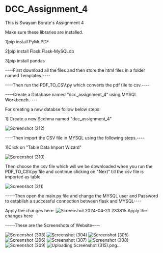 # DCC_Assignment_4
This is Swayam Borate's Assignment 4

Make sure these libraries are installed.

1]pip install PyMuPDF

2]pip install Flask Flask-MySQLdb

3]pip install pandas


----First download all the files and then store the html files in a folder named Templates.----

----Then run the PDF_TO_CSV.py which converts the pdf file to csv.----

----Create a Database named "dcc_assignment_4" using MYSQL Workbench.----

For creating a new databse follow below steps:

1] Create a new Scehma named "dcc_assignment_4"

![Screenshot (312)](https://github.com/SwayamBorateIIT/DCC_Assignment_4/assets/167902886/f6aedf13-70ca-4088-8f25-dea60defa59f)


----Then import the CSV file in MYSQL using the following steps.----

1]Click on "Table Data Import Wizard"

![Screenshot (310)](https://github.com/SwayamBorateIIT/DCC_Assignment_4/assets/167902886/47171f4e-4772-47f1-9bc3-6cd98201dfc4)

Then choose the csv file which will we be downloaded when you run the PDF_TO_CSV.py file and continue clicking on "Next" till the csv file is imported as table.

![Screenshot (311)](https://github.com/SwayamBorateIIT/DCC_Assignment_4/assets/167902886/c736b2bb-a616-4a4d-af29-ac685dc27453)

-----Then open the main.py file and change the MYSQL user and Password to establish a successful connection between flask and MYSQL----

Apply the changes here:
![Screenshot 2024-04-23 233815](https://github.com/SwayamBorateIIT/DCC_Assignment_4/assets/167902886/c6ed1466-364d-479e-b618-ab66ddd009bd)
Apply the changes here


-----These are the Screenshots of Website----

![Screenshot (303)](https://github.com/SwayamBorateIIT/DCC_Assignment_4/assets/167902886/4493ed3e-8f37-4ed1-995b-864e37bc2326)
![Screenshot (304)](https://github.com/SwayamBorateIIT/DCC_Assignment_4/assets/167902886/69ac10e6-9d89-403a-a519-d49520621ce0)
![Screenshot (305)](https://github.com/SwayamBorateIIT/DCC_Assignment_4/assets/167902886/d9f4cca8-a2fa-4fb2-b6da-cb2f9f287418)
![Screenshot (306)](https://github.com/SwayamBorateIIT/DCC_Assignment_4/assets/167902886/6accd42c-be6f-4833-a57d-548fbdac409d)
![Screenshot (307)](https://github.com/SwayamBorateIIT/DCC_Assignment_4/assets/167902886/1099f636-5733-4cd0-8fd5-6d2abf93f4dd)
![Screenshot (308)](https://github.com/SwayamBorateIIT/DCC_Assignment_4/assets/167902886/31728ab4-42d4-41f2-8230-f6ccbdb80d96)
![Screenshot (309)](https://github.com/SwayamBorateIIT/DCC_Assignment_4/assets/167902886/6bc8bc8f-388c-4a97-95b1-d30da79e2124)
![Uploading Screenshot (315).png…]()

